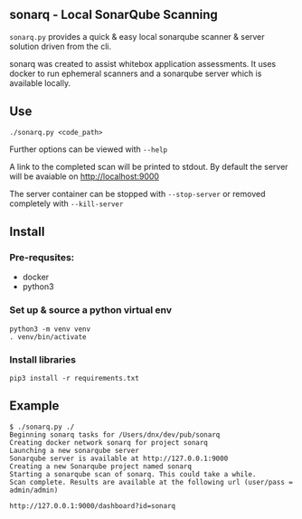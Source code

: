 sonarq - Local SonarQube Scanning
---

`sonarq.py` provides a quick & easy local sonarqube scanner & server solution driven from the cli.

sonarq was created to assist whitebox application assessments.  It uses docker to run ephemeral scanners and a sonarqube server which is available locally. 


## Use

```
./sonarq.py <code_path>
```

Further options can be viewed with `--help`

A link to the completed scan will be printed to stdout. By default the server will be avaiable on [http://localhost:9000](http://localhost:9000)

The server container can be stopped with `--stop-server` or removed completely with `--kill-server`


## Install

### Pre-requsites:

- docker
- python3


### Set up & source a python virtual env

```
python3 -m venv venv
. venv/bin/activate
```


### Install libraries

```
pip3 install -r requirements.txt
```


## Example

```
$ ./sonarq.py ./
Beginning sonarq tasks for /Users/dnx/dev/pub/sonarq
Creating docker network sonarq for project sonarq
Launching a new sonarqube server
Sonarqube server is available at http://127.0.0.1:9000
Creating a new Sonarqube project named sonarq
Starting a sonarqube scan of sonarq. This could take a while.
Scan complete. Results are available at the following url (user/pass = admin/admin)

http://127.0.0.1:9000/dashboard?id=sonarq
```
